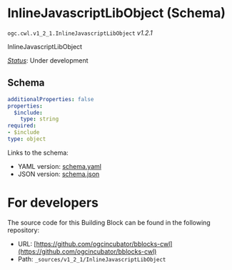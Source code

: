 
# InlineJavascriptLibObject (Schema)

`ogc.cwl.v1_2_1.InlineJavascriptLibObject` *v1.2.1*

InlineJavascriptLibObject

[*Status*](http://www.opengis.net/def/status): Under development

## Schema

```yaml
additionalProperties: false
properties:
  $include:
    type: string
required:
- $include
type: object

```

Links to the schema:

* YAML version: [schema.yaml](https://ogcincubator.github.io/bblocks-cwl/build/annotated/cwl/v1_2_1/InlineJavascriptLibObject/schema.json)
* JSON version: [schema.json](https://ogcincubator.github.io/bblocks-cwl/build/annotated/cwl/v1_2_1/InlineJavascriptLibObject/schema.yaml)


# For developers

The source code for this Building Block can be found in the following repository:

* URL: [https://github.com/ogcincubator/bblocks-cwl](https://github.com/ogcincubator/bblocks-cwl)
* Path: `_sources/v1_2_1/InlineJavascriptLibObject`

